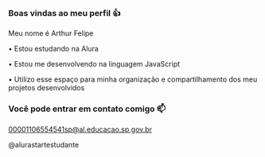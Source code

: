 ### Boas vindas ao meu perfil 👍
Meu nome é Arthur Felipe

  • Estou estudando na Alura

  • Estou me desenvolvendo na linguagem JavaScript

  • Utilizo esse espaço para minha organização e compartilhamento dos meu projetos desenvolvidos

### Você pode entrar em contato comigo 📫

00001106554541sp@al.educacao.sp.gov.br

@alurastartestudante
